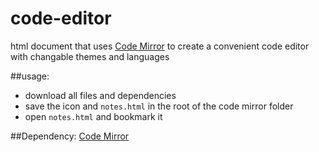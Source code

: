 # code-editor
html document that uses [Code Mirror](https://codemirror.net/) to create a convenient code editor with changable themes and languages

##usage:  
* download all files and dependencies
* save the icon and `notes.html` in the root of the code mirror folder
* open `notes.html` and bookmark it

##Dependency:
[Code Mirror](https://github.com/codemirror/codemirror)
